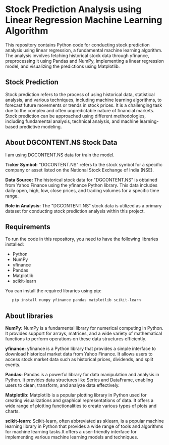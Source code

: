 # Stock Prediction Analysis using Linear Regression Machine Learning Algorithm

This repository contains Python code for conducting stock prediction analysis using linear regression, a fundamental machine learning algorithm. The analysis involves fetching historical stock data through yfinance, preprocessing it using Pandas and NumPy, implementing a linear regression model, and visualizing the predictions using Matplotlib.

## Stock Prediction

Stock prediction refers to the process of using historical data, statistical analysis, and various techniques, including machine learning algorithms, to forecast future movements or trends in stock prices. It is a challenging task due to the complex and often unpredictable nature of financial markets. Stock prediction can be approached using different methodologies, including fundamental analysis, technical analysis, and machine learning-based predictive modeling.

## About DGCONTENT.NS Stock Data

I am using DGCONTENT.NS data for train the model.

**Ticker Symbol:** "DGCONTENT.NS" refers to the stock symbol for a specific company or asset listed on the National Stock Exchange of India (NSE).

**Data Source:** The historical stock data for "DGCONTENT.NS" is obtained from Yahoo Finance using the yfinance Python library. This data includes daily open, high, low, close prices, and trading volumes for a specific time range.

**Role in Analysis:** The "DGCONTENT.NS" stock data is utilized as a primary dataset for conducting stock prediction analysis within this project.
## Requirements

To run the code in this repository, you need to have the following libraries installed:

- Python
- NumPy
- yfinance
- Pandas
- Matplotlib
- scikit-learn

You can install the required libraries using pip:

```bash
   pip install numpy yfinance pandas matplotlib scikit-learn
```

## About libraries

**NumPy:** NumPy is a fundamental library for numerical computing in Python. It provides support for arrays, matrices, and a wide variety of mathematical functions to perform operations on these data structures efficiently.

**yfinance:** yfinance is a Python library that provides a simple interface to download historical market data from Yahoo Finance. It allows users to access stock market data such as historical prices, dividends, and split events.

**Pandas:** Pandas is a powerful library for data manipulation and analysis in Python. It provides data structures like Series and DataFrame, enabling users to clean, transform, and analyze data effectively.

**Matplotlib:** Matplotlib is a popular plotting library in Python used for creating visualizations and graphical representations of data. It offers a wide range of plotting functionalities to create various types of plots and charts.

**scikit-learn:** Scikit-learn, often abbreviated as sklearn, is a popular machine learning library in Python that provides a wide range of tools and algorithms for machine learning tasks.It offers a user-friendly interface for implementing various machine learning models and techniques.

